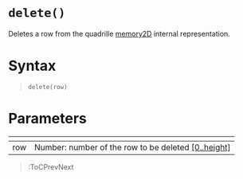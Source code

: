 # `delete()`

Deletes a row from the quadrille [memory2D](/docs/props#memory2d) internal representation.

# Syntax

> `delete(row)`

# Parameters

| <!-- --> | <!-- -->                                                                    |
|----------|-----------------------------------------------------------------------------|
| row      | Number: number of the row to be deleted [\[0..height\]](/docs/props#height) |

> :ToCPrevNext